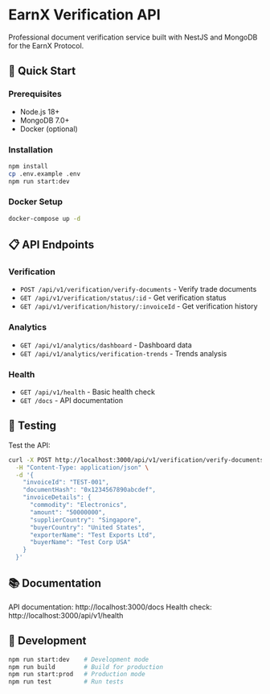 # EarnX Verification API

Professional document verification service built with NestJS and MongoDB for the EarnX Protocol.

## 🚀 Quick Start

### Prerequisites
- Node.js 18+
- MongoDB 7.0+
- Docker (optional)

### Installation
```bash
npm install
cp .env.example .env
npm run start:dev
```

### Docker Setup
```bash
docker-compose up -d
```

## 📋 API Endpoints

### Verification
- `POST /api/v1/verification/verify-documents` - Verify trade documents
- `GET /api/v1/verification/status/:id` - Get verification status
- `GET /api/v1/verification/history/:invoiceId` - Get verification history

### Analytics
- `GET /api/v1/analytics/dashboard` - Dashboard data
- `GET /api/v1/analytics/verification-trends` - Trends analysis

### Health
- `GET /api/v1/health` - Basic health check
- `GET /docs` - API documentation

## 🧪 Testing

Test the API:
```bash
curl -X POST http://localhost:3000/api/v1/verification/verify-documents \
  -H "Content-Type: application/json" \
  -d '{
    "invoiceId": "TEST-001",
    "documentHash": "0x1234567890abcdef",
    "invoiceDetails": {
      "commodity": "Electronics",
      "amount": "50000000",
      "supplierCountry": "Singapore",
      "buyerCountry": "United States",
      "exporterName": "Test Exports Ltd",
      "buyerName": "Test Corp USA"
    }
  }'
```

## 📚 Documentation

API documentation: http://localhost:3000/docs
Health check: http://localhost:3000/api/v1/health

## 🔧 Development

```bash
npm run start:dev    # Development mode
npm run build        # Build for production
npm run start:prod   # Production mode
npm run test         # Run tests
```
